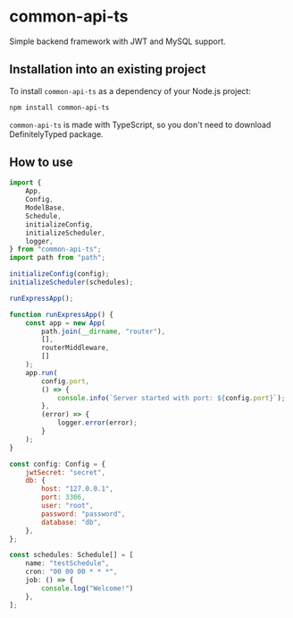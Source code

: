 # common-api-ts

Simple backend framework with JWT and MySQL support.

## Installation into an existing project

To install `common-api-ts` as a dependency of your Node.js project:

```sh
npm install common-api-ts
```

`common-api-ts` is made with TypeScript, so you don't need to download DefinitelyTyped package.

## How to use

```javascript
import {
    App,
    Config,
    ModelBase,
    Schedule,
    initializeConfig,
    initializeScheduler,
    logger,
} from "common-api-ts";
import path from "path";

initializeConfig(config);
initializeScheduler(schedules);

runExpressApp();

function runExpressApp() {
    const app = new App(
        path.join(__dirname, "router"),
        [],
        routerMiddleware,
        []
    );
    app.run(
        config.port,
        () => {
            console.info(`Server started with port: ${config.port}`);
        },
        (error) => {
            logger.error(error);
        }
    );
}
```

```javascript
const config: Config = {
    jwtSecret: "secret",
    db: {
        host: "127.0.0.1",
        port: 3306,
        user: "root",
        password: "password",
        database: "db",
    },
};
```

```javascript
const schedules: Schedule[] = [
    name: "testSchedule",
    cron: "00 00 00 * * *",
    job: () => {
        console.log("Welcome!")
    },
];
```
